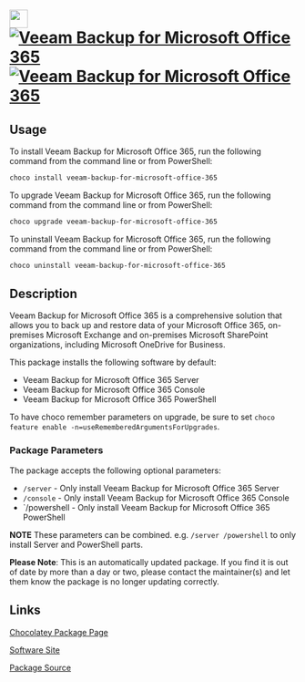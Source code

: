 ﻿# <img src="https://cdn.jsdelivr.net/gh/mkevenaar/chocolatey-packages@c562e643a55262bbebbf8b0566cb4410fa9e06bc/icons/veeam-backup-for-microsoft-office-365.png" width="32" height="32"/> [![Veeam Backup for Microsoft Office 365](https://img.shields.io/chocolatey/v/veeam-backup-for-microsoft-office-365.svg?label=Veeam+Backup+for+Microsoft+Office+365)](https://chocolatey.org/packages/veeam-backup-for-microsoft-office-365) [![Veeam Backup for Microsoft Office 365](https://img.shields.io/chocolatey/dt/veeam-backup-for-microsoft-office-365.svg)](https://chocolatey.org/packages/veeam-backup-for-microsoft-office-365)

## Usage
To install Veeam Backup for Microsoft Office 365, run the following command from the command line or from PowerShell:
```powershell
choco install veeam-backup-for-microsoft-office-365
```

To upgrade Veeam Backup for Microsoft Office 365, run the following command from the command line or from PowerShell:
```powershell
choco upgrade veeam-backup-for-microsoft-office-365
```

To uninstall Veeam Backup for Microsoft Office 365, run the following command from the command line or from PowerShell:
```powershell
choco uninstall veeam-backup-for-microsoft-office-365
```

## Description
Veeam Backup for Microsoft Office 365 is a comprehensive solution that allows you to back up and restore data of your Microsoft Office 365, on-premises Microsoft Exchange and on-premises Microsoft SharePoint organizations, including Microsoft OneDrive for Business.

This package installs the following software by default:

* Veeam Backup for Microsoft Office 365 Server
* Veeam Backup for Microsoft Office 365 Console
* Veeam Backup for Microsoft Office 365 PowerShell

To have choco remember parameters on upgrade, be sure to set `choco feature enable -n=useRememberedArgumentsForUpgrades`.

### Package Parameters

The package accepts the following optional parameters:

* `/server` - Only install Veeam Backup for Microsoft Office 365 Server
* `/console` - Only install Veeam Backup for Microsoft Office 365 Console
* `/powershell - Only install Veeam Backup for Microsoft Office 365 PowerShell

**NOTE** These parameters can be combined. e.g. `/server /powershell` to only install Server and PowerShell parts.

**Please Note**: This is an automatically updated package. If you find it is
out of date by more than a day or two, please contact the maintainer(s) and
let them know the package is no longer updating correctly.


## Links
[Chocolatey Package Page](https://chocolatey.org/packages/veeam-backup-for-microsoft-office-365)

[Software Site](http://www.veeam.com/)

[Package Source](https://github.com/mkevenaar/chocolatey-packages/tree/master/automatic/veeam-backup-for-microsoft-office-365)


